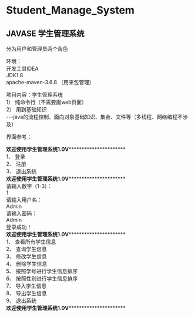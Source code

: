# Student_Manage_System

## JAVASE 学生管理系统
分为用户和管理员两个角色

环境：  
开发工具IDEA   
JDK1.8    
apache-maven-3.6.8 （用来包管理）      


项目内容：学生管理系统  
1）	纯命令行（不需要画web页面）  
2）	用到基础知识  
---java的流程控制、面向对象基础知识、集合、文件等（多线程、网络编程不涉及）  

界面参考：  

**********************欢迎使用学生管理系统1.0V********************************************  
1、	登录  
2、	注册  
3、	退出系统  
**********************欢迎使用学生管理系统1.0V********************************************  
请输入数字（1-3）：  
1  
请输入用户名：  
Admin  
请输入密码：  
Admin  
登录成功！  
**********************欢迎使用学生管理系统1.0V********************************************  
1、	查看所有学生信息  
2、	查询学生信息  
3、	修改学生信息  
4、	删除学生信息  
5、	按照学号进行学生信息排序  
6、	按照性别进行学生信息排序  
7、	导入学生信息  
8、	导出学生信息  
9、	退出系统  
**********************欢迎使用学生管理系统1.0V********************************************  




